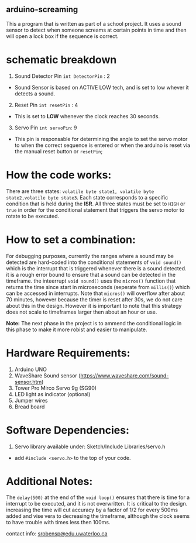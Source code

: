 ## arduino-screaming
This a program that is written as part of a school project. It uses a sound sensor to detect when someone screams at certain points in time and then will open a lock box if the sequence is correct.

# schematic breakdown
1. Sound Detector Pin `int DetectorPin` : 2
* Sound Sensor is based on ACTIVE LOW tech, and is set  to low whever it detects a sound.
2. Reset Pin `int resetPin` : 4
* This is set to <b>LOW</b> whenever the clock reaches 30 seconds.
3. Servo Pin `int servoPin`: 9
* This pin is responsable for determining the angle to set the servo motor to when the correct sequence is entered or when
the arduino is reset via the manual reset button or `resetPin`;

# How the code works:
There are three states: `volatile byte state1, volatile byte state2,volatile byte state3`. Each state corresponds
to a specific condition that is held during the <b>ISR</b>. All three states must be set to `HIGH` or `true` in order for the
conditional statement that triggers the servo motor to rotate to be executed.

# How to set a  combination:
For debugging purposes, currently the ranges where a sound may be detected are hard-coded into the conditional statements of
`void sound()` which is the interrupt that is triggered whenever there is a sound detected. it is a rough error bound
to ensure that a sound can be detected in the timeframe. the inteerrupt `void sound()` uses  the `micros()` function that returns
the time since start in microseconds (seperate from `millis()`) which can be accessed in interrupts. Note that `micros()` will overflow
after about 70 minutes, however because the timer is reset after 30s, we do not care about this in the design. However it is important to note that this strategy does not scale to timeframes larger then about an hour or use. 

<b>Note:</b>
The next phase in the project is to ammend the conditional logic in this phase to make it more robist and  easier to manipulate.

# Hardware Requirements:
1. Arduino UNO
2. WaveShare Sound sensor (https://www.waveshare.com/sound-sensor.htm)
3. Tower Pro Mirco Servo 9g (SG90)
3. LED light as indicator (optional)
4. Jumper wires
5. Bread board

# Software Dependencies:
1. Servo library available under: Sketch/Include Libraries/servo.h
* add `#include <servo.h>` to the top of your code.


# Additional Notes:
The `delay(500)` at the end of the `void loop()` ensures that there is time for a interrupt to be executed, and it is not overwritten. It is 
critical to the design. increasing the time will cut accuracy by a factor of 1/2 for every 500ms added and vise  vera to decreasing the timeframe, although the clock seems to have trouble with times less then 100ms.

contact info: srobensp@edu.uwaterloo.ca